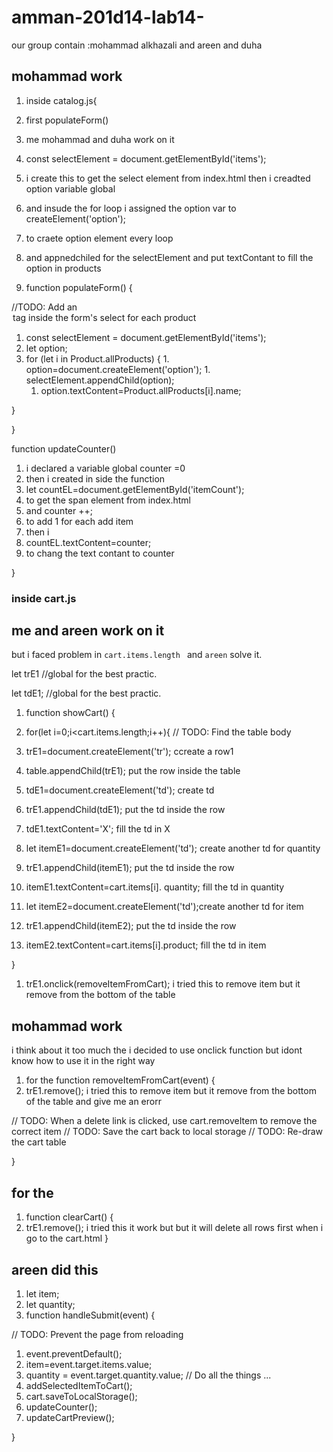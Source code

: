 # amman-201d14-lab14-

our group contain :mohammad alkhazali and areen and duha
## mohammad work

1. inside catalog.js{
1. first  populateForm()
1. me mohammad  and duha work on it 
1. const selectElement = document.getElementById('items');
1. i create this to get the select element from index.html then i creadted option variable global
1. and insude the for loop i assigned the option var to createElement('option');
1. to craete option element every loop
1. and appnedchiled for the  selectElement  and put textContant to fill the option in products 

1. function populateForm() {

  //TODO: Add an <option> tag inside the form's select for each product
  1. const selectElement = document.getElementById('items');
  1. let option;
  1. for (let i in Product.allProducts) {
    1. option=document.createElement('option');
    1. selectElement.appendChild(option);
     1. option.textContent=Product.allProducts[i].name;

  }

}


function updateCounter()

1. i declared a variable global counter =0
 1. then i created in side the function 
 1. let countEL=document.getElementById('itemCount');
1. to get the span element from index.html
1. and counter ++;
1. to add 1 for each add item
1. then i 
  1. countEL.textContent=counter;
  1. to chang the text contant to counter


}
### inside cart.js

## me and areen work on it 
but i faced problem in `cart.items.length `  and `areen` solve it.

let trE1 //global for the best practic.

let tdE1; //global for the best practic.

1. function showCart() {
1. for(let i=0;i<cart.items.length;i++){
  // TODO: Find the table body
1.  trE1=document.createElement('tr'); ccreate a row1
1. table.appendChild(trE1); put the row inside the table 
1. tdE1=document.createElement('td'); create td 
1. trE1.appendChild(tdE1); put the td inside the row
1. tdE1.textContent='X'; fill the td in X

1. let itemE1=document.createElement('td'); create another td for quantity
1. trE1.appendChild(itemE1);  put the td inside the row
1. itemE1.textContent=cart.items[i]. quantity; fill the td in quantity
1. let itemE2=document.createElement('td');create another td for item
1. trE1.appendChild(itemE2); put the td inside the row
1. itemE2.textContent=cart.items[i].product;  fill the td in item

}
1. trE1.onclick(removeItemFromCart); i tried this to remove item but it remove from the bottom of the table

## mohammad work 
 i think about it too much the i decided to use onclick function but idont know how to use it in the right way
1. for the function removeItemFromCart(event) { 
 1.  trE1.remove(); i tried this to remove item but it remove from the bottom of the table and give me an erorr


  // TODO: When a delete link is clicked, use cart.removeItem to remove the correct item
  // TODO: Save the cart back to local storage
  // TODO: Re-draw the cart table

}
## for the
1. function clearCart() {
  1. trE1.remove(); i tried this it work but but it will delete all rows first when i go to the cart.html
}




## areen did this

1. let item;
1. let quantity;
1. function handleSubmit(event) {

  // TODO: Prevent the page from reloading
  1. event.preventDefault();
  1. item=event.target.items.value;
 1. quantity = event.target.quantity.value;
  // Do all the things ...
  1. addSelectedItemToCart();
  1. cart.saveToLocalStorage();
  1. updateCounter();
  1. updateCartPreview();

}






